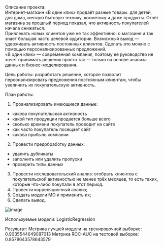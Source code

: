 Описание проекта:  
Интернет-магазин «В один клик» продаёт разные товары: для детей, для дома, мелкую бытовую технику, косметику и даже продукты. Отчёт магазина за прошлый период показал, что активность покупателей начала снижаться.     
Привлекать новых клиентов уже не так эффективно: о магазине и так знает большая часть целевой аудитории. Возможный выход — удерживать активность постоянных клиентов. Сделать это можно с помощью персонализированных предложений.   
«В один клик» — современная компания, поэтому её руководство не хочет принимать решения просто так — только на основе анализа данных и бизнес-моделирования.

Цель работы: разработать решение, которое позволит персонализировать предложения постоянным клиентам, чтобы увеличить их покупательскую активность.

План работы:    
1) Проанализировать имеющиеся данные:  
* какова покупательская активность    
* какой тип продукции продается больше всего    
* сколько времени покупатель проводит на сайте    
* как часто покупатель посещает сайт    
* какова прибыль компании 

2) Провести предобработку данных:
* удалить дубликаты  
* заполнить или удалить пропуски  
* проверить типы данных  

3) Провести исследовательский анализ: отобрать клиентов с покупательской активностью не менее трёх месяцев, то есть таких, которые что-либо покупали в этот период.   
4) Провести корреляционный анализ;  
5) Создать модели МО и применить их;  
6) Сделать вывод.

![image](https://github.com/user-attachments/assets/5fc6a21a-e451-4843-a87e-f21cbfd44c87)


Используемые модели:
LogisticRegression

Результат:
Метрика лучшей модели на тренировочной выборке: 0.9035544049087013
Метрика ROC-AUC на тестовой выборке: 0.8578643578643579
